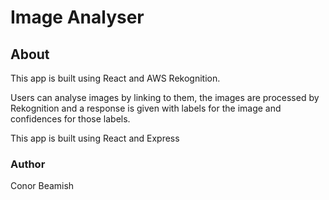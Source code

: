 # Image Analyser 

## About

This app is built using React and AWS Rekognition.

Users can analyse images by linking to them, the images are processed by Rekognition and a response is given with labels for the image and confidences for those labels.

This app is built using React and Express

### Author
Conor Beamish